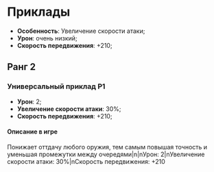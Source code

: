 # Приклады

* **Особенность**: Увеличение скорости атаки;
* **Урон**: очень низкий;
* **Скорость передвижения**: +210;

## Ранг 2

### Универсальный приклад Р1

* **Урон**: 2;
* **Увеличение скорости атаки**: 30%;
* **Скорость передвижения**: +210;

#### Описание в игре
Понижает оттдачу любого оружия, тем самым повышая точность и уменьшая промежутки между очередями|n|nУрон: 2|nУвеличение скорости атаки: 30%|nСкорость передвижения: +210